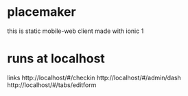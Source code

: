 # placemaker

this is static mobile-web client
made with ionic 1


# runs at localhost

links 
http://localhost/#/checkin
http://localhost/#/admin/dash
http://localhost/#/tabs/editform

